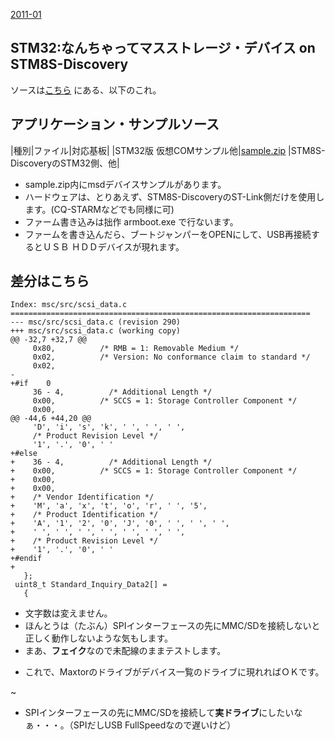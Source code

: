 ﻿[2011-01](2011-01.md) 

## STM32:なんちゃってマスストレージ・デバイス on STM8S-Discovery

ソースは[こちら](armon.md) にある、以下のこれ。

## アプリケーション・サンプルソース
|種別|ファイル|対応基板|
|STM32版 仮想COMサンプル他|[sample.zip](https://github.com/iruka-/ATMEL_AVR/blob/master/web/upload/STM/sample.zip) |STM8S-DiscoveryのSTM32側、他|

- sample.zip内にmsdデバイスサンプルがあります。
- ハードウェアは、とりあえず、STM8S-DiscoveryのST-Link側だけを使用します。(CQ-STARMなどでも同様に可)
- ファーム書き込みは拙作 armboot.exe で行ないます。
- ファームを書き込んだら、ブートジャンパーをOPENにして、USB再接続するとＵＳＢ ＨＤＤデバイスが現れます。

<!-- dummy comment line for breaking list -->

## 差分はこちら
	Index: msc/src/scsi_data.c
	===================================================================
	--- msc/src/scsi_data.c (revision 290)
	+++ msc/src/scsi_data.c (working copy)
	@@ -32,7 +32,7 @@
	     0x80,          /* RMB = 1: Removable Medium */
	     0x02,          /* Version: No conformance claim to standard */
	     0x02,
	-
	+#if    0
	     36 - 4,          /* Additional Length */
	     0x00,          /* SCCS = 1: Storage Controller Component */
	     0x00,
	@@ -44,6 +44,20 @@
	     'D', 'i', 's', 'k', ' ', ' ', ' ',
	     /* Product Revision Level */
	     '1', '.', '0', ' '
	+#else
	+    36 - 4,          /* Additional Length */
	+    0x00,          /* SCCS = 1: Storage Controller Component */
	+    0x00,
	+    0x00,
	+    /* Vendor Identification */
	+    'M', 'a', 'x', 't', 'o', 'r', ' ', '5',
	+    /* Product Identification */
	+    'A', '1', '2', '0', 'J', '0', ' ', ' ', ' ',
	+    ' ', ' ', ' ', ' ', ' ', ' ', ' ',
	+    /* Product Revision Level */
	+    '1', '.', '0', ' '
	+#endif
	+
	   };
	 uint8_t Standard_Inquiry_Data2[] =
	   {

- 文字数は変えません。
- ほんとうは（たぶん）SPIインターフェースの先にMMC/SDを接続しないと正しく動作しないような気もします。
- まあ、**フェイク**なので未配線のままテストします。

<!-- dummy comment line for breaking list -->

- これで、Maxtorのドライブがデバイス一覧のドライブに現れればＯＫです。

<!-- dummy comment line for breaking list -->

~
- SPIインターフェースの先にMMC/SDを接続して**実ドライブ**にしたいなぁ・・・。（SPIだしUSB FullSpeedなので遅いけど）

